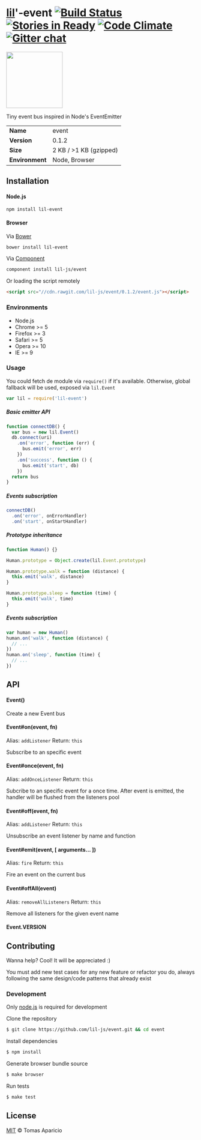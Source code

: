 # [lil](http://lil-js.github.io)'-event [![Build Status](https://api.travis-ci.org/lil-js/event.svg?branch=master)][travis] [![Stories in Ready](https://badge.waffle.io/lil-js/event.png?label=ready&title=Ready)](https://waffle.io/lil-js/event) [![Code Climate](https://codeclimate.com/github/lil-js/event/badges/gpa.svg)](https://codeclimate.com/github/lil-js/event) [![Gitter chat](https://badges.gitter.im/lil-js/all.png)](https://gitter.im/lil-js/all)

<img align="center" height="150" src="http://lil-js.github.io/img/liljs-logo.png" />

Tiny event bus inspired in Node's EventEmitter

<table>
<tr>
<td><b>Name</b></td><td>event</td>
</tr>
<tr>
<td><b>Version</b></td><td>0.1.2</td>
</tr>
<tr>
<td><b>Size</b></td><td>2 KB / >1 KB (gzipped)</td>
</tr>
<tr>
<td><b>Environment</b></td><td>Node, Browser</td>
</tr>
</table>

## Installation

#### Node.js
```bash
npm install lil-event
```

#### Browser
Via [Bower](http://bower.io)
```bash
bower install lil-event
```
Via [Component](https://github.com/componentjs/component)
```bash
component install lil-js/event
```
Or loading the script remotely
```html
<script src="//cdn.rawgit.com/lil-js/event/0.1.2/event.js"></script>
```

### Environments

- Node.js
- Chrome >= 5
- Firefox >= 3
- Safari >= 5
- Opera >= 10
- IE >= 9

### Usage

You could fetch de module via `require()` if it's available.
Otherwise, global fallback will be used, exposed via `lil.Event`
```js
var lil = require('lil-event')
```

##### Basic emitter API
```js
function connectDB() {
  var bus = new lil.Event()
  db.connect(uri)
    .on('error', function (err) {
      bus.emit('error', err)
    })
    .on('success', function () {
      bus.emit('start', db)
    })
  return bus
}
```

##### Events subscription
```js
connectDB()
  .on('error', onErrorHandler)
  .on('start', onStartHandler)
```

##### Prototype inheritance

```js
function Human() {}

Human.prototype = Object.create(lil.Event.prototype)

Human.prototype.walk = function (distance) {
  this.emit('walk', distance)
}

Human.prototype.sleep = function (time) {
  this.emit('walk', time)
}
```

##### Events subscription
```js
var human = new Human()
human.on('walk', function (distance) {
  // ...
})
human.on('sleep', function (time) {
  // ...
})
```

## API

#### Event()

Create a new Event bus

#### Event#on(event, fn)
Alias: `addListener` Return: `this`

Subscribe to an specific event

#### Event#once(event, fn)
Alias: `addOnceListener` Return: `this`

Subcribe to an specific event for a once time.
After event is emitted, the handler will be flushed from the listeners pool

#### Event#off(event, fn)
Alias: `addListener` Return: `this`

Unsubscribe an event listener by name and function

#### Event#emit(event, [ arguments... ])
Alias: `fire` Return: `this`

Fire an event on the current bus

#### Event#offAll(event)
Alias: `removeAllListeners` Return: `this`

Remove all listeners for the given event name

#### Event.VERSION

## Contributing

Wanna help? Cool! It will be appreciated :)

You must add new test cases for any new feature or refactor you do,
always following the same design/code patterns that already exist

### Development

Only [node.js](http://nodejs.org) is required for development

Clone the repository
```bash
$ git clone https://github.com/lil-js/event.git && cd event
```

Install dependencies
```bash
$ npm install
```

Generate browser bundle source
```bash
$ make browser
```

Run tests
```bash
$ make test
```

## License

[MIT](http://opensource.org/licenses/MIT) © Tomas Aparicio

[travis]: http://travis-ci.org/lil-js/event

